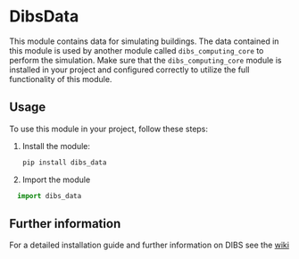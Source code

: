 # DibsData

This module contains data for simulating buildings. The data contained in this module is used by another module called `dibs_computing_core`
to perform the simulation. Make sure that the `dibs_computing_core` module is installed in your project and configured correctly to
utilize the full functionality of this module.

## Usage

To use this module in your project, follow these steps:

1. Install the module:

   ```bash
   pip install dibs_data

2. Import the module

 ```python
   import dibs_data
   ```
## Further information

For a detailed installation guide and further information on DIBS see the [wiki](https://github.com/IWUGERMANY/DibsCLI/wiki)
